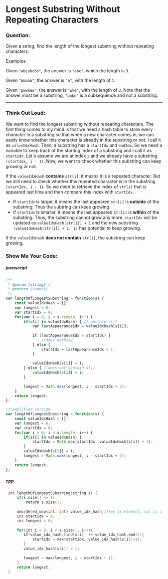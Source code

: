 # Longest Substring Without Repeating Characters

### Question:

Given a string, find the length of the longest substring without repeating characters.

Examples:

Given `"abcabcbb"`, the answer is `"abc"`, which the length is `3`.

Given `"bbbbb"`, the answer is `"b"`, with the length of `1`.

Given `"pwwkew"`, the answer is `"wke"`, with the length of `3`. Note that the answer must be a substring, `"pwke"` is a subsequence and not a substring.

---

### Think Out Loud:

We want to find the longest substring without repeating characters. The first thing comes to my mind is that we need a hash table to store every character in a substring so that when a new character comes in, we can easily know whether this character is already in the substring or not. I call it as `valueIdxHash`.  Then,  a substring has a `startIdx` and `endIdx`. So we need a variable to keep track of the starting index of a substring and I call it as `startIdx`.  Let's assume we are at index `i` and we already have a substring `(startIdx, i - 1)`. Now, we want to check whether this substring can keep growing or not. 

If the `valueIdxHash` **contains** `str[i]`, it means it is a repeated character. But we still need to check whether this repeated character is in the substring `(startIdx, i - 1)`. So we need to retrieve the index of `str[i]` that is appeared last time and then compare this index with `startIdx`. 

- If `startIdx` is larger, it means the last appeared `str[i]` is **outside** of the substring. Thus the subtring can keep growing. 
- If `startIdx` is smaller, it means the last appeared `str[i]` is **within** of the substring. Thus, the substring cannot grow any more. `startIdx` will be updated as `valueIdxHash[str[i]] + 1` and the new substring `(valueIdxHash[str[i]] + 1, i)` has potential to keep growing.

If the `valueIdxHash` **does not contain** `str[i]`,  the substring can keep growing.



### Show Me Your Code:

##### javascript

```javascript
/**
 * @param {string} s
 * @return {number}
 */
var lengthOfLongestSubstring = function(s) {
    const valueIdxHash = {};
    var longest = 0;
    var startIdx = 0;
    for(var i = 0; i < s.length; i++) {
        if(s[i] in valueIdxHash) { //constain s[i]
            var lastAppearanceIdx = valueIdxHash[s[i]];
            
            if (lastAppearanceIdx < startIdx) {
                //does nothing
            } else {
                startIdx = lastAppearanceIdx + 1;
            }
            
            valueIdxHash[s[i]] = i;
        } else { //does not contain s[i]
            valueIdxHash[s[i]] = i;            
        }
        
        longest = Math.max(longest, i - startIdx + 1);
    }
    return longest;
};

//simplified version
var lengthOfLongestSubstring = function(s) {
    const valueIdxHash = {};
    var longest = 0;
    var startIdx = 0;
    for(var i = 0; i < s.length; i++) {
        if(s[i] in valueIdxHash) {
            startIdx = Math.max(startIdx, valueIdxHash[s[i]] + 1);
        }
        valueIdxHash[s[i]] = i;
        longest = Math.max(longest, i - startIdx + 1);
    }
    return longest;
};
```

##### cpp
```cpp
 int lengthOfLongestSubstring(string s) {
     if(s.size() <= 1)
         return s.size();
     
     unordered_map<int, int> value_idx_hash;//key is element, val is its index;
     int startIdx = 0;
     int longest = 0;
    
     for(int i = 0; i < s.size(); i++){
        if(value_idx_hash.find(s[i]) != value_idx_hash.end()){
            startIdx = max(startIdx, value_idx_hash[s[i]]+1);
        }
        value_idx_hash[s[i]] = i;
        
        longest = max(longest, i - startIdx + 1);
     }
     return longest;
 }
```
